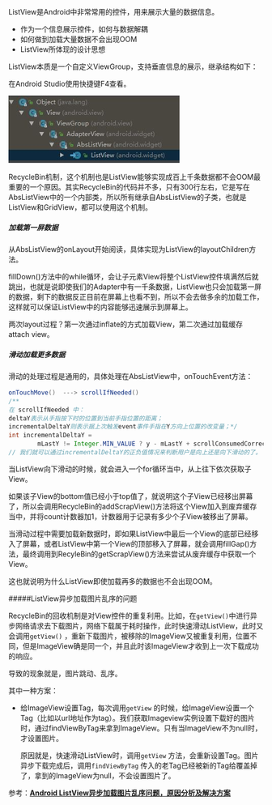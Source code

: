 ListView是Android中非常常用的控件，用来展示大量的数据信息。

- 作为一个信息展示控件，如何与数据解耦
- 如何做到加载大量数据不会出现OOM
- ListView所体现的设计思想



ListView本质是一个自定义ViewGroup，支持垂直信息的展示，继承结构如下：

在Android Studio使用快捷键F4查看。

![](..\images\listview.JPG)



RecycleBin机制，这个机制也是ListView能够实现成百上千条数据都不会OOM最重要的一个原因。其实RecycleBin的代码并不多，只有300行左右，它是写在AbsListView中的一个内部类，所以所有继承自AbsListView的子类，也就是ListView和GridView，都可以使用这个机制。

##### 加载第一屏数据

从AbsListView的onLayout开始阅读，具体实现为ListView的layoutChildren方法。

fillDown()方法中的while循环，会让子元素View将整个ListView控件填满然后就跳出，也就是说即使我们的Adapter中有一千条数据，ListView也只会加载第一屏的数据，剩下的数据反正目前在屏幕上也看不到，所以不会去做多余的加载工作，这样就可以保证ListView中的内容能够迅速展示到屏幕上。



两次layout过程？第一次通过inflate的方式加载View，第二次通过加载缓存attach view。

##### 滑动加载更多数据

滑动的处理过程是通用的，具体处理在AbsListView中，onTouchEvent方法：

```java
onTouchMove()  ---> scrollIfNeeded()
/**
在 scrollIfNeeded 中：
deltaY表示从手指按下时的位置到当前手指位置的距离；
incrementalDeltaY则表示据上次触发event事件手指在Y方向上位置的改变量；*/
int incrementalDeltaY =
        mLastY != Integer.MIN_VALUE ? y - mLastY + scrollConsumedCorrection : deltaY;
// 我们就可以通过incrementalDeltaY的正负值情况来判断用户是向上还是向下滑动的了。
```

当ListView向下滑动的时候，就会进入一个for循环当中，从上往下依次获取子View。

如果该子View的bottom值已经小于top值了，就说明这个子View已经移出屏幕了，所以会调用RecycleBin的addScrapView()方法将这个View加入到废弃缓存当中，并将count计数器加1，计数器用于记录有多少个子View被移出了屏幕。

当滑动过程中需要加载新数据时，即如果ListView中最后一个View的底部已经移入了屏幕，或者ListView中第一个View的顶部移入了屏幕，就会调用fillGap()方法，最终调用到RecyleBin的getScrapView()方法来尝试从废弃缓存中获取一个View。

这也就说明为什么ListView即使加载再多的数据也不会出现OOM。

#####ListView异步加载图片乱序的问题

RecycleBin的回收机制是对View控件的重复利用。比如，在`getView()`中进行异步网络请求去下载图片，网络下载属于耗时操作，此时快速滑动ListView，此时又会调用`getView()` ，重新下载图片，被移除的ImageView又被重复利用，位置不同，但是ImageView确是同一个，并且此时该ImageView才收到上一次下载成功的响应。

导致的现象就是，图片跳动、乱序。

其中一种方案：

* 给ImageView设置Tag，每次调用`getView` 的时候，给ImageView设置一个Tag（比如以url地址作为tag）。我们获取Imageview实例设置下载好的图片时，通过findViewByTag来拿到ImageView。只有当ImageView不为null时，才设置图片。

  原因就是，快速滑动ListView时，调用`getView` 方法，会重新设置Tag。图片异步下载完成后，调用`findViewByTag` 传入的老Tag已经被新的Tag给覆盖掉了，拿到的ImageView为null，不会设置图片了。

参考：[**Android ListView异步加载图片乱序问题，原因分析及解决方案**](http://blog.csdn.net/guolin_blog/article/details/45586553) 
